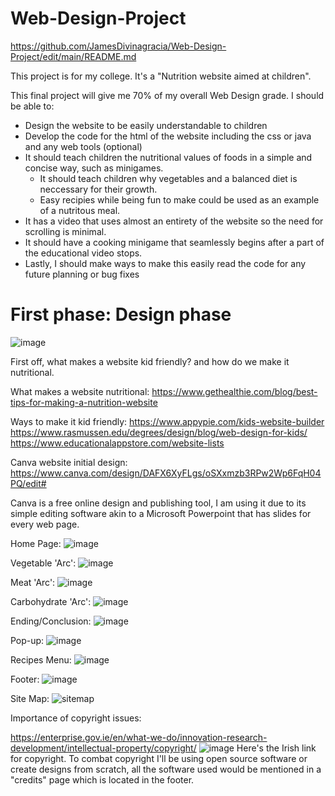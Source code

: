 # Web-Design-Project

https://github.com/JamesDivinagracia/Web-Design-Project/edit/main/README.md


This project is for my college. It's a "Nutrition website aimed at children".

This final project will give me 70% of my overall Web Design grade. I should be able to:
- Design the website to be easily understandable to children
- Develop the code for the html of the website including the css or java and any web tools (optional)
- It should teach children the nutritional values of foods in a simple and concise way, such as minigames. 
  - It should teach children why vegetables and a balanced diet is neccessary for their growth.
  - Easy recipies while being fun to make could be used as an example of a nutritous meal.
- It has a video that uses almost an entirety of the website so the need for scrolling is minimal.
- It should have a cooking minigame  that seamlessly begins after a part of the educational video stops. 
- Lastly, I should make ways to make this easily read the code for any future planning or bug fixes




# First phase: Design phase
![image](https://user-images.githubusercontent.com/98755378/212028817-650959e3-55e1-431e-8385-be36030e348d.png)

First off, what makes a website kid friendly? and how do we make it nutritional.

What makes a website nutritional:
https://www.gethealthie.com/blog/best-tips-for-making-a-nutrition-website

Ways to make it kid friendly:
https://www.appypie.com/kids-website-builder
https://www.rasmussen.edu/degrees/design/blog/web-design-for-kids/
https://www.educationalappstore.com/website-lists

Canva website initial design:
https://www.canva.com/design/DAFX6XyFLgs/oSXxmzb3RPw2Wp6FqH04PQ/edit#

Canva is a free online design and publishing tool, I am using it due to its simple editing software akin to a Microsoft Powerpoint that has slides for every web page.

Home Page:
![image](https://user-images.githubusercontent.com/98755378/215793928-1aeb9867-9c1b-40ee-92db-123a2a4ad72d.png)

Vegetable 'Arc':
![image](https://user-images.githubusercontent.com/98755378/215795369-ec12a5ab-aa5f-46e9-9bfc-c3e83f7fc8e3.png)

Meat 'Arc':
![image](https://user-images.githubusercontent.com/98755378/215795521-2ef2c105-d37c-41a7-bbc1-ec2f8ef3693a.png)

Carbohydrate 'Arc':
![image](https://user-images.githubusercontent.com/98755378/215795662-bf721e40-9cf9-44ff-bbb1-f86553c72594.png)

Ending/Conclusion:
![image](https://user-images.githubusercontent.com/98755378/215795772-0692ebe6-f98d-43fe-973a-aeee82fdad7f.png)

Pop-up:
![image](https://user-images.githubusercontent.com/98755378/215796630-81121f3e-7ca9-4c19-9624-a48f444971cd.png)

Recipes Menu:
![image](https://user-images.githubusercontent.com/98755378/215797012-f155125b-021c-472c-b5b2-c8310cb17b6d.png)

Footer:
![image](https://user-images.githubusercontent.com/98755378/215797181-83d518ca-941c-4e1f-8c46-79b33dbb2352.png)



Site Map:
![sitemap](https://user-images.githubusercontent.com/98755378/215793717-e90ea147-081a-419e-ba2a-0f548997683c.png)


Importance of copyright issues:

https://enterprise.gov.ie/en/what-we-do/innovation-research-development/intellectual-property/copyright/
![image](https://user-images.githubusercontent.com/98755378/217207368-6f0726f2-2642-4f47-9792-8c00f2c465e2.png)
Here's the Irish link for copyright. To combat copyright I'll be using open source software or create designs from scratch, all the software used 
would be mentioned in a "credits" page which is located in the footer. 











